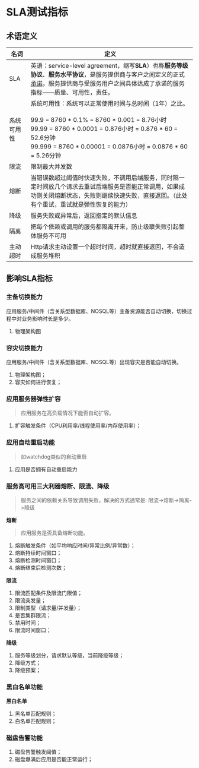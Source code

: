 # SLA测试指标

## 术语定义

| 名词       | 定义                                                         |
| ---------- | ------------------------------------------------------------ |
| SLA        | 英语：service-level agreement，缩写**SLA**）也称**服务等级协议**、**服务水平协议**，是服务提供商与客户之间定义的正式[承诺](https://zh.wikipedia.org/wiki/契约)。服务提供商与受服务用户之间具体达成了承诺的服务指标——质量、可用性，责任。 |
| 系统可用性 | 系统可用性：系统可以正常使用时间与总时间（1年）之比。<br/><br/>99.9 = 8760 * 0.1% = 8760 * 0.001 = 8.76小时<br/>99.99 = 8760 * 0.0001 = 0.876小时 = 0.876 * 60 = 52.6分钟<br/>99.999 = 8760 * 0.00001 = 0.0876小时 = 0.0876 * 60 = 5.26分钟 |
| 限流       | 限制最大并发数                                               |
| 熔断       | 当错误数超过阈值时快速失败，不调用后端服务，同时隔一定时间放几个请求去重试后端服务是否能正常调用，如果成功则关闭熔断状态，失败则继续快速失败，直接返回。（此处有个重试，重试就是弹性恢复的能力） |
| 降级       | 服务失败或异常后，返回指定的默认信息                         |
| 隔离       | 把每个依赖或调用的服务都隔离开来，防止级联失败引起整体服务不可用 |
| 主动超时   | Http请求主动设置一个超时时间，超时就直接返回，不会造成服务堆积 |

## 影响SLA指标

### 主备切换能力

应用服务/中间件（含关系型数据库、NOSQL等）主备资源能否自动切换，切换过程中对业务影响时长是多少。

1. 物理架构图

### 容灾切换能力
应用服务/中间件（含关系型数据库、NOSQL等）出现容灾是否能自动切换。
1. 物理架构图；
2. 容灾如何进行恢复；

### 应用服务器弹性扩容

> 应用服务在高负载情况下能否自动扩容。

1. 扩容触发条件（CPU利用率/线程使用率/内存使用率）；

### 应用自动重启功能
> 如watchdog类似的自动重启

1. 应用是否拥有自动重启能力

### 服务高可用三大利器熔断、限流、降级

>  服务之间的依赖关系导致调用失败，解决的方式通常是: 限流->熔断->隔离->降级

**熔断**
> 应用服务是否具备熔断功能。

1. 熔断触发条件（如平均响应时间/异常比例/异常数）；
2. 熔断持续时间窗口；
3. 熔断检测时间窗口；
4. 熔断结束后检测次数；

**限流**
1. 限流匹配条件及限流门限值；
2. 限流突发量；
3. 限制类型（请求量/并发量）；
4. 是否集群限流；
5. 禁用时间；
6. 限流时间窗口；

**降级**
1. 服务等级划分，请求默认等级，当前降级等级；
2. 降级方式；
3. 降级预案；

### 黑白名单功能
**黑白名单**
1. 黑名单匹配规则；
2. 白名单匹配规则；

### 磁盘告警功能
1. 磁盘告警触发阈值；
2. 磁盘爆满后应用是否能正常运行；
